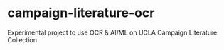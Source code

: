 # campaign-literature-ocr
Experimental project to use OCR &amp; AI/ML on UCLA Campaign Literature Collection
